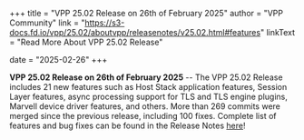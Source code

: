+++
title = "VPP 25.02 Release on 26th of February 2025"
author = "VPP Community"
link = "https://s3-docs.fd.io/vpp/25.02/aboutvpp/releasenotes/v25.02.html#features"
linkText = "Read More About VPP 25.02 Release"

date = "2025-02-26"
+++

**VPP 25.02 Release on 26th of February 2025** -- The VPP 25.02 Release includes 21 new features such as Host Stack
application features, Session Layer features, async processing support for  TLS and TLS engine plugins, Marvell device
driver features, and others. More than 269 commits were merged since the previous release, including 100 fixes. Complete
list of features and bug fixes can be found in the Release Notes [here](https://s3-docs.fd.io/vpp/25.02/aboutvpp/releasenotes/v25.02.html)!

